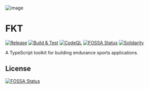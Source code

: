 ![image](https://user-images.githubusercontent.com/1126366/191141582-fc642b21-879d-44db-b4c7-d0bac86d7280.png)

# FKT

[![Release](https://github.com/openendurance/fkt/actions/workflows/release.yml/badge.svg)](https://github.com/openendurance/fkt/actions/workflows/release.yml)
[![Build & Test](https://github.com/openendurance/fkt/actions/workflows/build.yml/badge.svg)](https://github.com/openendurance/fkt/actions/workflows/build.yml)
[![CodeQL](https://github.com/openendurance/fkt/actions/workflows/codeql.yml/badge.svg)](https://github.com/openendurance/fkt/actions/workflows/codeql-analysis.yml)
[![FOSSA Status](https://app.fossa.com/api/projects/git%2Bgithub.com%2Fopenendurance%2Ffkt.svg?type=shield)](https://app.fossa.com/projects/git%2Bgithub.com%2Fopenendurance%2Ffkt?ref=badge_shield)
[![Solidarity](https://github.com/jpoehnelt/in-solidarity-bot/raw/main/static//badge-flat.png)](https://github.com/apps/in-solidarity)

A TypeScript toolkit for building endurance sports applications.

## License

[![FOSSA Status](https://app.fossa.com/api/projects/git%2Bgithub.com%2Fopenendurance%2Ffkt.svg?type=large)](https://app.fossa.com/projects/git%2Bgithub.com%2Fopenendurance%2Ffkt?ref=badge_large)
